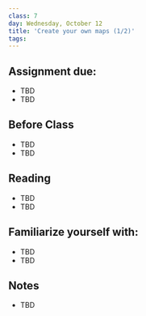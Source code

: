 ```yaml
---
class: 7
day: Wednesday, October 12
title: 'Create your own maps (1/2)'
tags: 
---
```


## Assignment due: 
- TBD 
- TBD 

## Before Class 
- TBD 
- TBD 

## Reading 
- TBD 
- TBD 

## Familiarize yourself with: 
- TBD 
- TBD 

## Notes 
- TBD